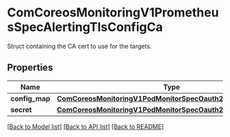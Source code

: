 # ComCoreosMonitoringV1PrometheusSpecAlertingTlsConfigCa

Struct containing the CA cert to use for the targets.
## Properties
Name | Type | Description | Notes
------------ | ------------- | ------------- | -------------
**config_map** | [**ComCoreosMonitoringV1PodMonitorSpecOauth2ClientIdConfigMap**](ComCoreosMonitoringV1PodMonitorSpecOauth2ClientIdConfigMap.md) |  | [optional] 
**secret** | [**ComCoreosMonitoringV1PodMonitorSpecOauth2ClientIdSecret**](ComCoreosMonitoringV1PodMonitorSpecOauth2ClientIdSecret.md) |  | [optional] 

[[Back to Model list]](../README.md#documentation-for-models) [[Back to API list]](../README.md#documentation-for-api-endpoints) [[Back to README]](../README.md)


